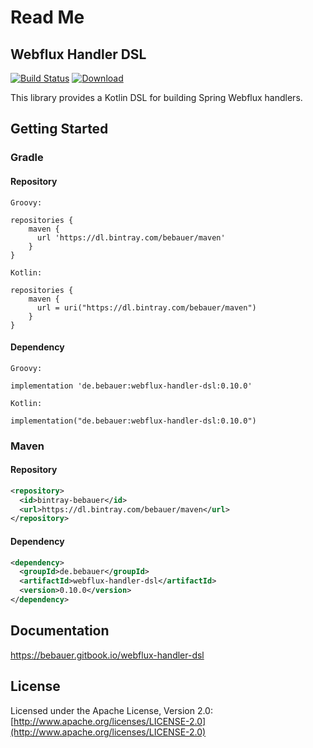 # Read Me

## Webflux Handler DSL

[![Build Status](https://travis-ci.org/bebauer/webflux-handler-dsl.svg?branch=master)](https://travis-ci.org/bebauer/gcloud-scala) [![Download](https://api.bintray.com/packages/bebauer/maven/webflux-handler-dsl/images/download.svg) ](https://bintray.com/bebauer/maven/webflux-handler-dsl/_latestVersion)

This library provides a Kotlin DSL for building Spring Webflux handlers.

## Getting Started

### Gradle

#### Repository

```text
Groovy:

repositories {
    maven {
      url 'https://dl.bintray.com/bebauer/maven'
    }
}

Kotlin:

repositories {
    maven {
      url = uri("https://dl.bintray.com/bebauer/maven")
    }
}
```

#### Dependency

```text
Groovy:

implementation 'de.bebauer:webflux-handler-dsl:0.10.0'

Kotlin:

implementation("de.bebauer:webflux-handler-dsl:0.10.0")
```

### Maven

#### Repository

```xml
<repository>
  <id>bintray-bebauer</id>
  <url>https://dl.bintray.com/bebauer/maven</url>
</repository>
```

#### Dependency

```xml
<dependency>
  <groupId>de.bebauer</groupId>
  <artifactId>webflux-handler-dsl</artifactId>
  <version>0.10.0</version>
</dependency>
```

## Documentation

https://bebauer.gitbook.io/webflux-handler-dsl

## License

Licensed under the Apache License, Version 2.0: [http://www.apache.org/licenses/LICENSE-2.0](http://www.apache.org/licenses/LICENSE-2.0)

